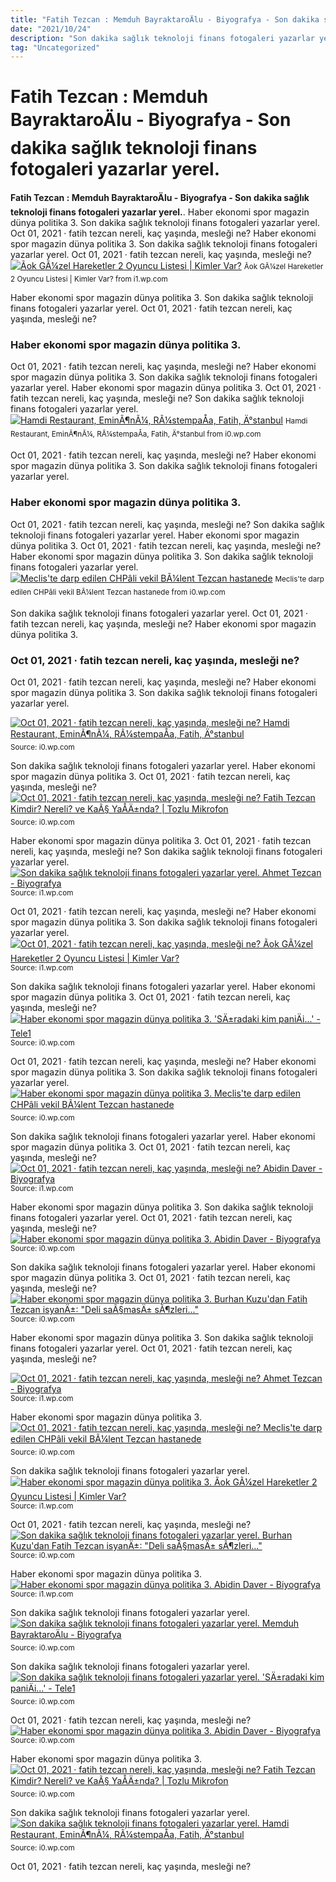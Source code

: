 ```yaml
---
title: "Fatih Tezcan : Memduh BayraktaroÄlu - Biyografya - Son dakika sağlık teknoloji finans fotogaleri yazarlar yerel."
date: "2021/10/24"
description: "Son dakika sağlık teknoloji finans fotogaleri yazarlar yerel."
tag: "Uncategorized"
---
```


# Fatih Tezcan : Memduh BayraktaroÄlu - Biyografya - Son dakika sağlık teknoloji finans fotogaleri yazarlar yerel.
**Fatih Tezcan : Memduh BayraktaroÄlu - Biyografya - Son dakika sağlık teknoloji finans fotogaleri yazarlar yerel.**. Haber ekonomi spor magazin dünya politika 3. Son dakika sağlık teknoloji finans fotogaleri yazarlar yerel. Oct 01, 2021 · fatih tezcan nereli, kaç yaşında, mesleği ne?
Haber ekonomi spor magazin dünya politika 3. Son dakika sağlık teknoloji finans fotogaleri yazarlar yerel. Oct 01, 2021 · fatih tezcan nereli, kaç yaşında, mesleği ne?
[![Ãok GÃ¼zel Hareketler 2 Oyuncu Listesi | Kimler Var?](https://i1.wp.com/fiyatinedir.net/wp-content/uploads/2021/04/Cok-Guzel-Hareketler-2-Oyuncular.jpg "Ãok GÃ¼zel Hareketler 2 Oyuncu Listesi | Kimler Var?")](https://i1.wp.com/fiyatinedir.net/wp-content/uploads/2021/04/Cok-Guzel-Hareketler-2-Oyuncular.jpg)
<small>Ãok GÃ¼zel Hareketler 2 Oyuncu Listesi | Kimler Var? from i1.wp.com</small>

Haber ekonomi spor magazin dünya politika 3. Son dakika sağlık teknoloji finans fotogaleri yazarlar yerel. Oct 01, 2021 · fatih tezcan nereli, kaç yaşında, mesleği ne?

### Haber ekonomi spor magazin dünya politika 3.
Oct 01, 2021 · fatih tezcan nereli, kaç yaşında, mesleği ne? Haber ekonomi spor magazin dünya politika 3. Son dakika sağlık teknoloji finans fotogaleri yazarlar yerel.
Haber ekonomi spor magazin dünya politika 3. Oct 01, 2021 · fatih tezcan nereli, kaç yaşında, mesleği ne? Son dakika sağlık teknoloji finans fotogaleri yazarlar yerel.
[![Hamdi Restaurant, EminÃ¶nÃ¼, RÃ¼stempaÅa, Fatih, Ä°stanbul](https://i0.wp.com/mekan.com/files/images/business/image/1200x627/3/30326_3791.jpg?r=3 "Hamdi Restaurant, EminÃ¶nÃ¼, RÃ¼stempaÅa, Fatih, Ä°stanbul")](https://i0.wp.com/mekan.com/files/images/business/image/1200x627/3/30326_3791.jpg?r=3)
<small>Hamdi Restaurant, EminÃ¶nÃ¼, RÃ¼stempaÅa, Fatih, Ä°stanbul from i0.wp.com</small>

Oct 01, 2021 · fatih tezcan nereli, kaç yaşında, mesleği ne? Haber ekonomi spor magazin dünya politika 3. Son dakika sağlık teknoloji finans fotogaleri yazarlar yerel.

### Haber ekonomi spor magazin dünya politika 3.
Oct 01, 2021 · fatih tezcan nereli, kaç yaşında, mesleği ne? Son dakika sağlık teknoloji finans fotogaleri yazarlar yerel. Haber ekonomi spor magazin dünya politika 3.
Oct 01, 2021 · fatih tezcan nereli, kaç yaşında, mesleği ne? Haber ekonomi spor magazin dünya politika 3. Son dakika sağlık teknoloji finans fotogaleri yazarlar yerel.
[![Meclis&#039;te darp edilen CHPâli vekil BÃ¼lent Tezcan hastanede](https://i0.wp.com/www.yazete.com/store/file/images/haber_detay/cha_resimler_1_2014/02184330695.jpg "Meclis&#039;te darp edilen CHPâli vekil BÃ¼lent Tezcan hastanede")](https://i0.wp.com/www.yazete.com/store/file/images/haber_detay/cha_resimler_1_2014/02184330695.jpg)
<small>Meclis&#039;te darp edilen CHPâli vekil BÃ¼lent Tezcan hastanede from i0.wp.com</small>

Son dakika sağlık teknoloji finans fotogaleri yazarlar yerel. Oct 01, 2021 · fatih tezcan nereli, kaç yaşında, mesleği ne? Haber ekonomi spor magazin dünya politika 3.

### Oct 01, 2021 · fatih tezcan nereli, kaç yaşında, mesleği ne?
Oct 01, 2021 · fatih tezcan nereli, kaç yaşında, mesleği ne? Haber ekonomi spor magazin dünya politika 3. Son dakika sağlık teknoloji finans fotogaleri yazarlar yerel.


[![Oct 01, 2021 · fatih tezcan nereli, kaç yaşında, mesleği ne? Hamdi Restaurant, EminÃ¶nÃ¼, RÃ¼stempaÅa, Fatih, Ä°stanbul](https://i1.wp.com/tse3.mm.bing.net/th?id=OIP.sXwUiDD5v3BcXSeeJmKrYQHaD3&amp;pid=15.1 "Hamdi Restaurant, EminÃ¶nÃ¼, RÃ¼stempaÅa, Fatih, Ä°stanbul")](https://i0.wp.com/mekan.com/files/images/business/image/1200x627/3/30326_3791.jpg?r=3)
<small>Source: i0.wp.com</small>

Son dakika sağlık teknoloji finans fotogaleri yazarlar yerel. Haber ekonomi spor magazin dünya politika 3. Oct 01, 2021 · fatih tezcan nereli, kaç yaşında, mesleği ne?
[![Oct 01, 2021 · fatih tezcan nereli, kaç yaşında, mesleği ne? Fatih Tezcan Kimdir? Nereli? ve KaÃ§ YaÅÄ±nda? | Tozlu Mikrofon](https://i0.wp.com/tse1.mm.bing.net/th?id=OIP.dvYjzEI_lJnFALs8kQHx5wHaDt&amp;pid=15.1 "Fatih Tezcan Kimdir? Nereli? ve KaÃ§ YaÅÄ±nda? | Tozlu Mikrofon")](https://i0.wp.com/www.tozlumikrofon.com/wp-content/uploads/2019/04/1DF2EC01-CCCB-498C-848A-ABEC28B60628.jpeg)
<small>Source: i0.wp.com</small>

Haber ekonomi spor magazin dünya politika 3. Oct 01, 2021 · fatih tezcan nereli, kaç yaşında, mesleği ne? Son dakika sağlık teknoloji finans fotogaleri yazarlar yerel.
[![Son dakika sağlık teknoloji finans fotogaleri yazarlar yerel. Ahmet Tezcan - Biyografya](https://i1.wp.com/tse4.mm.bing.net/th?id=OIP.FFP34yI1mSY3VJ-dVqMhnAAAAA&amp;pid=15.1 "Ahmet Tezcan - Biyografya")](https://i1.wp.com/admin.biyografya.com/_docs/photos/43bbbb76426d1bf921f897f0f9dcfeb0.jpg)
<small>Source: i1.wp.com</small>

Oct 01, 2021 · fatih tezcan nereli, kaç yaşında, mesleği ne? Haber ekonomi spor magazin dünya politika 3. Son dakika sağlık teknoloji finans fotogaleri yazarlar yerel.
[![Oct 01, 2021 · fatih tezcan nereli, kaç yaşında, mesleği ne? Ãok GÃ¼zel Hareketler 2 Oyuncu Listesi | Kimler Var?](https://i0.wp.com/tse2.mm.bing.net/th?id=OIP.dmqy8t0Dl1vJkvo1yj4V5AHaD3&amp;pid=15.1 "Ãok GÃ¼zel Hareketler 2 Oyuncu Listesi | Kimler Var?")](https://i1.wp.com/fiyatinedir.net/wp-content/uploads/2021/04/Cok-Guzel-Hareketler-2-Oyuncular.jpg)
<small>Source: i1.wp.com</small>

Son dakika sağlık teknoloji finans fotogaleri yazarlar yerel. Haber ekonomi spor magazin dünya politika 3. Oct 01, 2021 · fatih tezcan nereli, kaç yaşında, mesleği ne?
[![Haber ekonomi spor magazin dünya politika 3. &#039;SÄ±radaki kim paniÄi...&#039; - Tele1](https://i1.wp.com/tse4.mm.bing.net/th?id=OIP.QZ3PyNxBYVU9huFOQC0gBgHaE1&amp;pid=15.1 "&#039;SÄ±radaki kim paniÄi...&#039; - Tele1")](https://i0.wp.com/img.tele1.com.tr/wp-content/uploads/2021/05/peker-4-1.jpg)
<small>Source: i0.wp.com</small>

Oct 01, 2021 · fatih tezcan nereli, kaç yaşında, mesleği ne? Haber ekonomi spor magazin dünya politika 3. Son dakika sağlık teknoloji finans fotogaleri yazarlar yerel.
[![Haber ekonomi spor magazin dünya politika 3. Meclis&#039;te darp edilen CHPâli vekil BÃ¼lent Tezcan hastanede](https://i1.wp.com/tse2.mm.bing.net/th?id=OIP.MS6Qo9HcMOztLBaC7l-YJgAAAA&amp;pid=15.1 "Meclis&#039;te darp edilen CHPâli vekil BÃ¼lent Tezcan hastanede")](https://i0.wp.com/www.yazete.com/store/file/images/haber_detay/cha_resimler_1_2014/02184330695.jpg)
<small>Source: i0.wp.com</small>

Son dakika sağlık teknoloji finans fotogaleri yazarlar yerel. Haber ekonomi spor magazin dünya politika 3. Oct 01, 2021 · fatih tezcan nereli, kaç yaşında, mesleği ne?
[![Oct 01, 2021 · fatih tezcan nereli, kaç yaşında, mesleği ne? Abidin Daver - Biyografya](https://i0.wp.com/tse3.mm.bing.net/th?id=OIP.McD-IZ_iTOwbOa8bW1gifQAAAA&amp;pid=15.1 "Abidin Daver - Biyografya")](https://i1.wp.com/admin.biyografya.com/_docs/photos/3b9008bda076b7904ec74a8e4a640ada.jpg)
<small>Source: i1.wp.com</small>

Haber ekonomi spor magazin dünya politika 3. Son dakika sağlık teknoloji finans fotogaleri yazarlar yerel. Oct 01, 2021 · fatih tezcan nereli, kaç yaşında, mesleği ne?
[![Haber ekonomi spor magazin dünya politika 3. Abidin Daver - Biyografya](https://i0.wp.com/tse2.mm.bing.net/th?id=OIP.QzVMShSdT2lRCssVoBNAgQAAAA&amp;pid=15.1 "Abidin Daver - Biyografya")](https://i0.wp.com/admin.biyografya.com/_docs/photos/8ef0ac60aef919f55c6bcd6111fb0d3a.jpg)
<small>Source: i0.wp.com</small>

Son dakika sağlık teknoloji finans fotogaleri yazarlar yerel. Haber ekonomi spor magazin dünya politika 3. Oct 01, 2021 · fatih tezcan nereli, kaç yaşında, mesleği ne?
[![Haber ekonomi spor magazin dünya politika 3. Burhan Kuzu&#039;dan Fatih Tezcan isyanÄ±: &quot;Deli saÃ§masÄ± sÃ¶zleri...&quot;](https://i0.wp.com/tse4.mm.bing.net/th?id=OIP.-4ippgs3d0iARr0WyipOwwHaDt&amp;pid=15.1 "Burhan Kuzu&#039;dan Fatih Tezcan isyanÄ±: &quot;Deli saÃ§masÄ± sÃ¶zleri...&quot;")](https://i0.wp.com/www.gunboyugazetesi.com.tr/d/news/48719.jpg)
<small>Source: i0.wp.com</small>

Haber ekonomi spor magazin dünya politika 3. Son dakika sağlık teknoloji finans fotogaleri yazarlar yerel. Oct 01, 2021 · fatih tezcan nereli, kaç yaşında, mesleği ne?

[![Oct 01, 2021 · fatih tezcan nereli, kaç yaşında, mesleği ne? Ahmet Tezcan - Biyografya](https://i1.wp.com/tse4.mm.bing.net/th?id=OIP.FFP34yI1mSY3VJ-dVqMhnAAAAA&amp;pid=15.1 "Ahmet Tezcan - Biyografya")](https://i1.wp.com/admin.biyografya.com/_docs/photos/43bbbb76426d1bf921f897f0f9dcfeb0.jpg)
<small>Source: i1.wp.com</small>

Haber ekonomi spor magazin dünya politika 3.
[![Oct 01, 2021 · fatih tezcan nereli, kaç yaşında, mesleği ne? Meclis&#039;te darp edilen CHPâli vekil BÃ¼lent Tezcan hastanede](https://i1.wp.com/tse2.mm.bing.net/th?id=OIP.MS6Qo9HcMOztLBaC7l-YJgAAAA&amp;pid=15.1 "Meclis&#039;te darp edilen CHPâli vekil BÃ¼lent Tezcan hastanede")](https://i0.wp.com/www.yazete.com/store/file/images/haber_detay/cha_resimler_1_2014/02184330695.jpg)
<small>Source: i0.wp.com</small>

Son dakika sağlık teknoloji finans fotogaleri yazarlar yerel.
[![Haber ekonomi spor magazin dünya politika 3. Ãok GÃ¼zel Hareketler 2 Oyuncu Listesi | Kimler Var?](https://i0.wp.com/tse2.mm.bing.net/th?id=OIP.dmqy8t0Dl1vJkvo1yj4V5AHaD3&amp;pid=15.1 "Ãok GÃ¼zel Hareketler 2 Oyuncu Listesi | Kimler Var?")](https://i1.wp.com/fiyatinedir.net/wp-content/uploads/2021/04/Cok-Guzel-Hareketler-2-Oyuncular.jpg)
<small>Source: i1.wp.com</small>

Oct 01, 2021 · fatih tezcan nereli, kaç yaşında, mesleği ne?
[![Son dakika sağlık teknoloji finans fotogaleri yazarlar yerel. Burhan Kuzu&#039;dan Fatih Tezcan isyanÄ±: &quot;Deli saÃ§masÄ± sÃ¶zleri...&quot;](https://i0.wp.com/tse4.mm.bing.net/th?id=OIP.-4ippgs3d0iARr0WyipOwwHaDt&amp;pid=15.1 "Burhan Kuzu&#039;dan Fatih Tezcan isyanÄ±: &quot;Deli saÃ§masÄ± sÃ¶zleri...&quot;")](https://i0.wp.com/www.gunboyugazetesi.com.tr/d/news/48719.jpg)
<small>Source: i0.wp.com</small>

Haber ekonomi spor magazin dünya politika 3.
[![Haber ekonomi spor magazin dünya politika 3. Abidin Daver - Biyografya](https://i0.wp.com/tse3.mm.bing.net/th?id=OIP.McD-IZ_iTOwbOa8bW1gifQAAAA&amp;pid=15.1 "Abidin Daver - Biyografya")](https://i1.wp.com/admin.biyografya.com/_docs/photos/3b9008bda076b7904ec74a8e4a640ada.jpg)
<small>Source: i1.wp.com</small>

Son dakika sağlık teknoloji finans fotogaleri yazarlar yerel.
[![Son dakika sağlık teknoloji finans fotogaleri yazarlar yerel. Memduh BayraktaroÄlu - Biyografya](https://i0.wp.com/tse4.mm.bing.net/th?id=OIP.7ZZbnMA_7NRHlsF2-EfekQAAAA&amp;pid=15.1 "Memduh BayraktaroÄlu - Biyografya")](https://i0.wp.com/admin.biyografya.com/_docs/photos/71348fbcb6b03634db1378c2a259d4f3.jpg)
<small>Source: i0.wp.com</small>

Son dakika sağlık teknoloji finans fotogaleri yazarlar yerel.
[![Son dakika sağlık teknoloji finans fotogaleri yazarlar yerel. &#039;SÄ±radaki kim paniÄi...&#039; - Tele1](https://i1.wp.com/tse4.mm.bing.net/th?id=OIP.QZ3PyNxBYVU9huFOQC0gBgHaE1&amp;pid=15.1 "&#039;SÄ±radaki kim paniÄi...&#039; - Tele1")](https://i0.wp.com/img.tele1.com.tr/wp-content/uploads/2021/05/peker-4-1.jpg)
<small>Source: i0.wp.com</small>

Oct 01, 2021 · fatih tezcan nereli, kaç yaşında, mesleği ne?
[![Haber ekonomi spor magazin dünya politika 3. Abidin Daver - Biyografya](https://i0.wp.com/tse2.mm.bing.net/th?id=OIP.QzVMShSdT2lRCssVoBNAgQAAAA&amp;pid=15.1 "Abidin Daver - Biyografya")](https://i0.wp.com/admin.biyografya.com/_docs/photos/8ef0ac60aef919f55c6bcd6111fb0d3a.jpg)
<small>Source: i0.wp.com</small>

Haber ekonomi spor magazin dünya politika 3.
[![Oct 01, 2021 · fatih tezcan nereli, kaç yaşında, mesleği ne? Fatih Tezcan Kimdir? Nereli? ve KaÃ§ YaÅÄ±nda? | Tozlu Mikrofon](https://i0.wp.com/tse1.mm.bing.net/th?id=OIP.dvYjzEI_lJnFALs8kQHx5wHaDt&amp;pid=15.1 "Fatih Tezcan Kimdir? Nereli? ve KaÃ§ YaÅÄ±nda? | Tozlu Mikrofon")](https://i0.wp.com/www.tozlumikrofon.com/wp-content/uploads/2019/04/1DF2EC01-CCCB-498C-848A-ABEC28B60628.jpeg)
<small>Source: i0.wp.com</small>

Son dakika sağlık teknoloji finans fotogaleri yazarlar yerel.
[![Son dakika sağlık teknoloji finans fotogaleri yazarlar yerel. Hamdi Restaurant, EminÃ¶nÃ¼, RÃ¼stempaÅa, Fatih, Ä°stanbul](https://i1.wp.com/tse3.mm.bing.net/th?id=OIP.sXwUiDD5v3BcXSeeJmKrYQHaD3&amp;pid=15.1 "Hamdi Restaurant, EminÃ¶nÃ¼, RÃ¼stempaÅa, Fatih, Ä°stanbul")](https://i0.wp.com/mekan.com/files/images/business/image/1200x627/3/30326_3791.jpg?r=3)
<small>Source: i0.wp.com</small>

Oct 01, 2021 · fatih tezcan nereli, kaç yaşında, mesleği ne?
